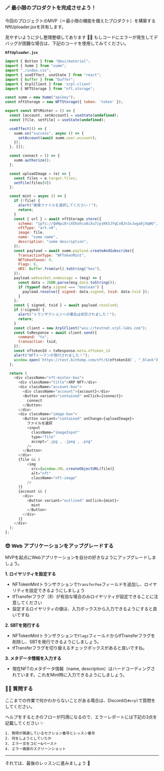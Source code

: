 ### 🪄 最小限のプロダクトを完成させよう！
今回のプロジェクトのMVP（＝最小限の機能を備えたプロダクト）を構築するNftUploader.jsxを共有します。

見やすいように少し整理整頓してあります 🧹✨
もしコードにエラーが発生してデバッグが困難な場合は、下記のコードを使用してみてください。

**`NftUploader.jsx`**

```javascript
import { Button } from "@mui/material";
import { Xumm } from "xumm";
import "./index.css";
import { useEffect, useState } from "react";
import { Buffer } from "buffer";
import { XrplClient } from 'xrpl-client'
import { NFTStorage } from "nft.storage";

const xumm = new Xumm("apikey");
const nftStorage = new NFTStorage({ token: 'token' });

export const NftMinter = () => {
  const [account, setAccount] = useState(undefined);
  const [file, setFile] = useState(undefined);

  useEffect(() => {
    xumm.on("success", async () => {
      setAccount(await xumm.user.account);
    });
  }, []);

  const connect = () => {
    xumm.authorize();
  };

  const uploadImage = (e) => {
    const files = e.target.files;
    setFile(files[0])
  };

  const mint = async () => {
    if (!file) {
      alert("画像ファイルを選択してください！");
      return;
    }
    const { url } = await nftStorage.store({
      schema: "ipfs://QmNpi8rcXEkohca8iXu7zysKKSJYqCvBJn3xJwga8jXqWU",
      nftType: "art.v0",
      image: file,
      name: "some name",
      description: "some description",
    });
    const payload = await xumm.payload.createAndSubscribe({
      TransactionType: "NFTokenMint",
      NFTokenTaxon: 0,
      Flags: 8,
      URI: Buffer.from(url).toString("hex"),
    });
    payload.websocket.onmessage = (msg) => {
      const data = JSON.parse(msg.data.toString());
      if (typeof data.signed === "boolean") {
        payload.resolve({ signed: data.signed, txid: data.txid });
      }
    };
    const { signed, txid } = await payload.resolved;
    if (!signed) {
      alert("トランザクションへの署名は拒否されました！");
      return;
    }
    const client = new XrplClient("wss://testnet.xrpl-labs.com");
    const txResponse = await client.send({
      command: "tx",
      transaction: txid,
    });
    const nftokenId = txResponse.meta.nftoken_id
    alert("NFTトークンが発行されました！");
    window.open(`https://test.bithomp.com/nft/${nftokenId}`, "_blank");
  };

  return (
    <div className="nft-minter-box">
      <div className="title">XRP NFT</div>
      <div className="account-box">
        <div className="account">{account}</div>
        <Button variant="contained" onClick={connect}>
          connect
        </Button>
      </div>
      <div className="image-box">
        <Button variant="contained" onChange={uploadImage}>
          ファイルを選択
          <input
            className="imageInput"
            type="file"
            accept=".jpg , .jpeg , .png"
          />
        </Button>
      </div>
      {file && (
          <img
            src={window.URL.createObjectURL(file)}
            alt="nft"
            className="nft-image"
          />
      )}
      {account && (
        <div>
          <Button variant="outlined" onClick={mint}>
            mint
          </Button>
        </div>
      )}
    </div>
  );
};

```

### 😎 Web アプリケーションをアップグレードする

MVPを起点にWebアプリケーションを自分の好きなようにアップグレードしましょう。

**1\. ロイヤリティを設定する**

- NFTokenMintトランザクションで`TransferFee`フィールドを追加し、ロイヤリティを設定できるようにしましょう
- tfTransferフラグ（8）が有効な場合のみロイヤリティが設定できることに注意してください
- 設定するロイヤリティの値は、入力ボックスから入力できるようにすると良いですね

**2\. SBTを発行する**

- NFTokenMintトランザクションで`Flags`フィールドからtfTransferフラグを削除し、SBTを発行できるようにしましょう。
- tfTransferフラグを切り替えるチェックボックスがあると良いですね。

**3\. メタデータ情報を入力する**

- 現在NFTのメタデータ情報（name, description）はハードコーディングされています。これをMint時に入力できるようにしましょう。


### 🙋‍♂️ 質問する

ここまでの作業で何かわからないことがある場合は、Discordの`#xrpl`で質問をしてください。

ヘルプをするときのフローが円滑になるので、エラーレポートには下記の3点を記載してください ✨

```
1. 質問が関連しているセクション番号とレッスン番号
2. 何をしようとしていたか
3. エラー文をコピー&ペースト
4. エラー画面のスクリーンショット
```

---

それでは、最後のレッスンに進みましょう 🎉
